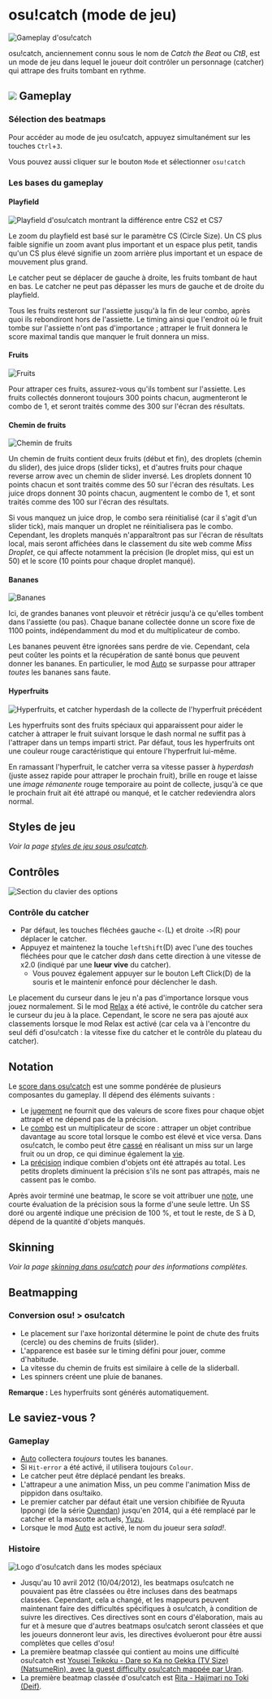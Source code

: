 # osu!catch (mode de jeu)

![Gameplay d'osu!catch](/wiki/shared/catch-gameplay.jpg "Interface d'osu!catch")

osu!catch, anciennement connu sous le nom de *Catch the Beat* ou *CtB*, est un mode de jeu dans lequel le joueur doit contrôler un personnage (catcher) qui attrape des fruits tombant en rythme.

## ![](/wiki/shared/mode/catch.png) Gameplay

### Sélection des beatmaps

Pour accéder au mode de jeu osu!catch, appuyez simultanément sur les touches `Ctrl`+`3`.

Vous pouvez aussi cliquer sur le bouton `Mode` et sélectionner `osu!catch`

### Les bases du gameplay

#### Playfield

![Playfield d'osu!catch montrant la différence entre CS2 et CS7](/wiki/shared/Catch_Playfield_27.jpg "La différence de playfield d'osu!catch selon le CS")

Le zoom du playfield est basé sur le paramètre CS (Circle Size). Un CS plus faible signifie un zoom avant plus important et un espace plus petit, tandis qu'un CS plus élevé signifie un zoom arrière plus important et un espace de mouvement plus grand.

Le catcher peut se déplacer de gauche à droite, les fruits tombant de haut en bas. Le catcher ne peut pas dépasser les murs de gauche et de droite du playfield.

Tous les fruits resteront sur l'assiette jusqu'à la fin de leur combo, après quoi ils rebondiront hors de l'assiette. Le timing ainsi que l'endroit où le fruit tombe sur l'assiette n'ont pas d'importance ; attraper le fruit donnera le score maximal tandis que manquer le fruit donnera un miss.

#### Fruits

![Fruits](/wiki/shared/Catch_fruits.jpg "Fruits d'osu!catch")

Pour attraper ces fruits, assurez-vous qu'ils tombent sur l'assiette. Les fruits collectés donneront toujours 300 points chacun, augmenteront le combo de 1, et seront traités comme des 300 sur l'écran des résultats.

#### Chemin de fruits

![Chemin de fruits](/wiki/shared/Catch_trails.jpg "Chemin de fruits d'osu!catch")

Un chemin de fruits contient deux fruits (début et fin), des droplets (chemin du slider), des juice drops (slider ticks), et d'autres fruits pour chaque reverse arrow avec un chemin de slider inversé. Les droplets donnent 10 points chacun et sont traités comme des 50 sur l'écran des résultats. Les juice drops donnent 30 points chacun, augmentent le combo de 1, et sont traités comme des 100 sur l'écran des résultats.

Si vous manquez un juice drop, le combo sera réinitialisé (car il s'agit d'un slider tick), mais manquer un droplet ne réinitialisera pas le combo. Cependant, les droplets manqués n'apparaîtront pas sur l'écran de résultats local, mais seront affichées dans le classement du site web comme *Miss Droplet*, ce qui affecte notamment la précision (le droplet miss, qui est un 50) et le score (10 points pour chaque droplet manqué).

#### Bananes

![Bananes](/wiki/shared/Catch_bananas.jpg "Bananes d'osu!catch")

Ici, de grandes bananes vont pleuvoir et rétrécir jusqu'à ce qu'elles tombent dans l'assiette (ou pas). Chaque banane collectée donne un score fixe de 1100 points, indépendamment du mod et du multiplicateur de combo.

Les bananes peuvent être ignorées sans perdre de vie. Cependant, cela peut coûter les points et la récupération de santé bonus que peuvent donner les bananes. En particulier, le mod [Auto](/wiki/Gameplay/Game_modifier/Auto) se surpasse pour attraper *toutes* les bananes sans faute.

#### Hyperfruits

![Hyperfruits, et catcher hyperdash de la collecte de l'hyperfruit précédent](/wiki/shared/Catch_hyperfruits.jpg "Hyperfruits d'osu!catch")

Les hyperfruits sont des fruits spéciaux qui apparaissent pour aider le catcher à attraper le fruit suivant lorsque le dash normal ne suffit pas à l'attraper dans un temps imparti strict. Par défaut, tous les hyperfruits ont une couleur rouge caractéristique qui entoure l'hyperfruit lui-même.

En ramassant l'hyperfruit, le catcher verra sa vitesse passer à *hyperdash* (juste assez rapide pour attraper le prochain fruit), brille en rouge et laisse une *image rémanente* rouge temporaire au point de collecte, jusqu'à ce que le prochain fruit ait été attrapé ou manqué, et le catcher redeviendra alors normal.

## Styles de jeu

*Voir la page [styles de jeu sous osu!catch](/wiki/Gameplay/Play_style#osu!catch).*

## Contrôles

![Section du clavier des options](/wiki/shared/Options_keyboard.jpg "Options Icône de saisie, section Clavier")

### Contrôle du catcher

- Par défaut, les touches fléchées gauche `<-`(L) et droite `->`(R) pour déplacer le catcher.
- Appuyez et maintenez la touche `leftShift`(D) avec l'une des touches fléchées pour que le catcher *dash* dans cette direction à une vitesse de x2.0 (indiqué par une **lueur vive** du catcher).
  - Vous pouvez également appuyer sur le bouton Left Click(D) de la souris et le maintenir enfoncé pour déclencher le dash.

Le placement du curseur dans le jeu n'a pas d'importance lorsque vous jouez normalement. Si le mod [Relax](/wiki/Gameplay/Game_modifier/Relax) a été activé, le contrôle du catcher sera le curseur du jeu à la place. Cependant, le score ne sera pas ajouté aux classements lorsque le mod Relax est activé (car cela va à l'encontre du seul défi d'osu!catch : la vitesse fixe du catcher et le contrôle du plateau du catcher).

## Notation

Le [score dans osu!catch](/wiki/Gameplay/Score/ScoreV1/osu!catch) est une somme pondérée de plusieurs composantes du gameplay. Il dépend des éléments suivants :

- Le [jugement](/wiki/Gameplay/Judgement/osu!catch) ne fournit que des valeurs de score fixes pour chaque objet attrapé et ne dépend pas de la précision.
- Le [combo](/wiki/Gameplay/Combo_(score_multiplier)) est un multiplicateur de score : attraper un objet contribue davantage au score total lorsque le combo est élevé et vice versa. Dans osu!catch, le combo peut être [cassé](/wiki/Gameplay/Judgement/Combobreak) en réalisant un miss sur un large fruit ou un drop, ce qui diminue également la [vie](/wiki/Gameplay/Health).
- La [précision](/wiki/Gameplay/Accuracy#osu!catch) indique combien d'objets ont été attrapés au total. Les petits droplets diminuent la précision s'ils ne sont pas attrapés, mais ne cassent pas le combo.

Après avoir terminé une beatmap, le score se voit attribuer une [note](/wiki/Gameplay/Grade#osu!catch), une courte évaluation de la précision sous la forme d'une seule lettre. Un SS doré ou argenté indique une précision de 100 %, et tout le reste, de S à D, dépend de la quantité d'objets manqués.

## Skinning

*Voir la page [skinning dans osu!catch](/wiki/Skinning/osu!catch) pour des informations complètes.*

## Beatmapping

### Conversion osu! > osu!catch

- Le placement sur l'axe horizontal détermine le point de chute des fruits (cercle) ou des chemins de fruits (slider).
- L'apparence est basée sur le timing défini pour jouer, comme d'habitude.
- La vitesse du chemin de fruits est similaire à celle de la sliderball.
- Les spinners créent une pluie de bananes.

**Remarque :** Les hyperfruits sont générés automatiquement.

## Le saviez-vous ?

### Gameplay

- [Auto](/wiki/Gameplay/Game_modifier/Auto) collectera *toujours* toutes les bananes.
- Si `Hit-error` a été activé, il utilisera toujours `Colour`.
- Le catcher peut être déplacé pendant les breaks.
- L'attrapeur a une animation Miss, un peu comme l'animation Miss de pippidon dans osu!taiko.
- Le premier catcher par défaut était une version chibifiée de Ryuuta Ippongi (de la série [Ouendan](https://fr.wikipedia.org/wiki/Osu!_Tatakae!_%C5%8Cendan)) jusqu'en 2014, qui a été remplacé par le catcher et la mascotte actuels, [Yuzu](/wiki/Mascots#yuzu).
- Lorsque le mod [Auto](/wiki/Gameplay/Game_modifier/Auto) est activé, le nom du joueur sera *salad!*.

### Histoire

![Logo d'osu!catch dans les modes spéciaux](/wiki/shared/Ctb_logo.jpg "Logo Catch the Beat en mode spécial")

- Jusqu'au 10 avril 2012 (10/04/2012), les beatmaps osu!catch ne pouvaient pas être classées ou être incluses dans des beatmaps classées. Cependant, cela a changé, et les mappeurs peuvent maintenant faire des difficultés spécifiques à osu!catch, à condition de suivre les directives. Ces directives sont en cours d'élaboration, mais au fur et à mesure que d'autres beatmaps osu!catch seront classées et que les joueurs donneront leur avis, les directives évolueront pour être aussi complètes que celles d'osu!
- La première beatmap classée qui contient au moins une difficulté osu!catch est [Yousei Teikoku - Dare so Ka no Gekka (TV Size) (NatsumeRin), avec la guest difficulty osu!catch mappée par Uran](https://osu.ppy.sh/beatmapsets/13676).
- La première beatmap classée d'osu!catch est [Rita - Hajimari no Toki (Deif)](https://osu.ppy.sh/beatmapsets/91485).
